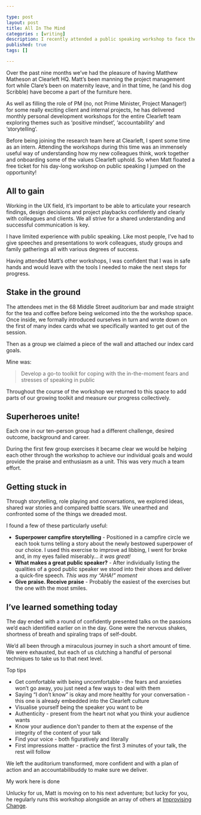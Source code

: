```yaml
---

type: post
layout: post
title: All In The Mind
categories : [writing]
description: I recently attended a public speaking workshop to face the fear head on. Here’s what I learned.
published: true
tags: []

---
```


Over the past nine months we’ve had the pleasure of having Matthew Matheson at Clearleft HQ. Matt’s been manning the project management fort while Clare’s been on maternity leave, and in that time, he (and his dog Scribble) have become a part of the furniture here.

As well as filling the role of PM (no, not Prime Minister, Project Manager!) for some really exciting client and internal projects, he has delivered monthly personal development workshops for the entire Clearleft team exploring themes such as ‘positive mindset’, ‘accountability’ and ‘storytelling’.

Before being joining the research team here at Clearleft, I spent some time as an intern. Attending the workshops during this time was an immensely useful way of understanding how my new colleagues think, work together and onboarding some of the values Clearleft uphold. So when Matt floated a free ticket for his day-long workshop on public speaking I jumped on the opportunity!

## All to gain

Working in the UX field, it’s important to be able to articulate your research findings, design decisions and project playbacks confidently and clearly with colleagues and clients. We all strive for a shared understanding and successful communication is key.

I have limited experience with public speaking. Like most people, I’ve had to give speeches and presentations to work colleagues, study groups and family gatherings all with various degrees of success.

Having attended Matt’s other workshops, I was confident that I was in safe hands and would leave with the tools I needed to make the next steps for progress.

## Stake in the ground

The attendees met in the 68 Middle Street auditorium bar and made straight for the tea and coffee before being welcomed into the the workshop space. Once inside, we formally introduced ourselves in turn and wrote down on the first of many index cards what we specifically wanted to get out of the session.

Then as a group we claimed a piece of the wall and attached our index card goals.

Mine was:

> Develop a go-to toolkit for coping with the in-the-moment fears and stresses of speaking in public
 
Throughout the course of the workshop we returned to this space to add parts of our growing toolkit and measure our progress collectively.

## Superheroes unite!

Each one in our ten-person group had a different challenge, desired outcome, background and career.

During the first few group exercises it became clear we would be helping each other through the workshop to achieve our individual goals and would provide the praise and enthusiasm as a unit. This was very much a team effort.

## Getting stuck in

Through storytelling, role playing and conversations, we explored ideas, shared war stories and compared battle scars. We unearthed and confronted some of the things we dreaded most.

I found a few of these particularly useful:

* **Superpower campfire storytelling** - Positioned in a campfire circle we each took turns telling a story about the newly bestowed superpower of our choice. I used this exercise to improve ad libbing, I went for broke and, in my eyes failed miserably… _it was great!_
* **What makes a great public speaker?** - After individually listing the qualities of a good public speaker we stood into their shoes and deliver a quick-fire speech. _This was my “AHA!” moment_
* **Give praise. Receive praise** - Probably the easiest of the exercises but the one with the most smiles.

## I’ve learned something today

The day ended with a round of confidently presented talks on the passions we’d each identified earlier on in the day. Gone were the nervous shakes, shortness of breath and spiraling traps of self-doubt.

We’d all been through a miraculous journey in such a short amount of time. We were exhausted, but each of us clutching a handful of personal techniques to take us to that next level.

Top tips

* Get comfortable with being uncomfortable - the fears and anxieties won’t go away, you just need a few ways to deal with them
* Saying “I don’t know” is okay and more healthy for your conversation - this one is already embedded into the Clearleft culture
* Visualise yourself being the speaker you want to be
* Authenticity - present from the heart not what you think your audience wants
* Know your audience don't pander to them at the expense of the integrity of the content of your talk
* Find your voice - both figuratively and literally
* First impressions matter - practice the first 3 minutes of your talk, the rest will follow

We left the auditorium transformed, more confident and with a plan of action and an accountabilibuddy to make sure we deliver.

My work here is done

Unlucky for us, Matt is moving on to his next adventure; but lucky for you, he regularly runs this workshop alongside an array of others at [Improvising Change](https://www.improvisingchange.co.uk/).
